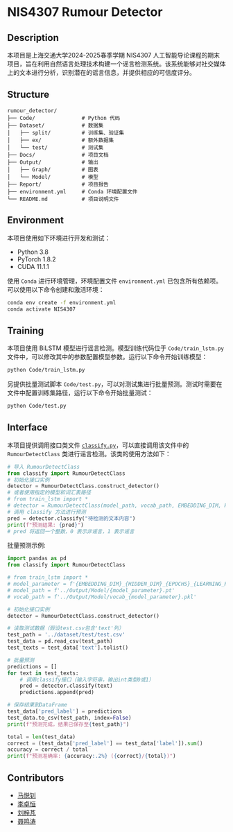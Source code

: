 # NIS4307 Rumour Detector

## Description
本项目是上海交通大学2024-2025春季学期 NIS4307 人工智能导论课程的期末项目，旨在利用自然语言处理技术构建一个谣言检测系统。该系统能够对社交媒体上的文本进行分析，识别潜在的谣言信息，并提供相应的可信度评分。

## Structure
```
rumour_detector/
├── Code/               # Python 代码
├── Dataset/            # 数据集
│   ├── split/          # 训练集、验证集
│   ├── ex/             # 额外数据集
│   └── test/           # 测试集
├── Docs/               # 项目文档
├── Output/             # 输出
│   ├── Graph/          # 图表
│   └── Model/          # 模型
├── Report/             # 项目报告
├── environment.yml     # Conda 环境配置文件
└── README.md           # 项目说明文件
```

## Environment
本项目使用如下环境进行开发和测试：
- Python 3.8
- PyTorch 1.8.2
- CUDA 11.1.1

使用 `Conda` 进行环境管理，环境配置文件 `environment.yml` 已包含所有依赖项。可以使用以下命令创建和激活环境：
```bash
conda env create -f environment.yml
conda activate NIS4307
```

## Training
本项目使用 BiLSTM 模型进行谣言检测。模型训练代码位于 `Code/train_lstm.py` 文件中，可以修改其中的参数配置模型参数。运行以下命令开始训练模型：
```bash
python Code/train_lstm.py
```
另提供批量测试脚本 `Code/test.py`，可以对测试集进行批量预测。测试时需要在文件中配置训练集路径，运行以下命令开始批量测试：
```bash
python Code/test.py
```

## Interface
本项目提供调用接口类文件 [`classify.py`](Code/classify.py)，可以直接调用该文件中的 `RumourDetectClass` 类进行谣言检测。该类的使用方法如下：

```python
# 导入 RumourDetectClass
from classify import RumourDetectClass
# 初始化接口实例
detector = RumourDetectClass.construct_detector()
# 或者使用指定的模型和词汇表路径
# from train_lstm import *
# detector = RumourDetectClass(model_path, vocab_path, EMBEDDING_DIM, HIDDEN_DIM, DEVICE)
# 调用 classify 方法进行预测
pred = detector.classify("待检测的文本内容")
print(f"预测结果: {pred}")
# pred 将返回一个整数，0 表示非谣言，1 表示谣言
```
批量预测示例:
```python
import pandas as pd
from classify import RumourDetectClass

# from train_lstm import *
# model_parameter = f'{EMBEDDING_DIM}_{HIDDEN_DIM}_{EPOCHS}_{LEARNING_RATE}'
# model_path = f'../Output/Model/{model_parameter}.pt'
# vocab_path = f'../Output/Model/vocab_{model_parameter}.pkl'

# 初始化接口实例
detector = RumourDetectClass.construct_detector()

# 读取测试数据（假设test.csv包含'text'列）
test_path = '../dataset/test/test.csv'
test_data = pd.read_csv(test_path)
test_texts = test_data['text'].tolist()

# 批量预测
predictions = []
for text in test_texts:
    # 调用classify接口（输入字符串，输出int类型0或1）
    pred = detector.classify(text)
    predictions.append(pred)

# 保存结果到DataFrame
test_data['pred_label'] = predictions
test_data.to_csv(test_path, index=False)
print(f"预测完成，结果已保存至{test_path}")

total = len(test_data)
correct = (test_data['pred_label'] == test_data['label']).sum()
accuracy = correct / total
print(f"预测准确率: {accuracy:.2%} ({correct}/{total})")
```

## Contributors
- [马悦钊](mailto:ma_yuezhao@sjtu.edu.cn)
- [李卓恒](mailto:lzhsj32206@sjtu.edu.cn)
- [刘梓芃](mailto:liuzipeng@sjtu.edu.cn)
- [聂鸣涛](mailto:niemingtao@sjtu.edu.cn)